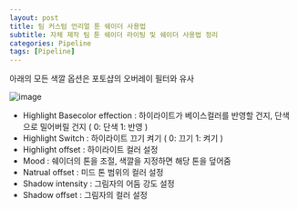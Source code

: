 ```yaml
---
layout: post
title: 팀 커스텀 언리얼 툰 쉐이더 사용법
subtitle: 자체 제작 팀 툰 쉐이더 라이팅 및 쉐이더 사용법 정리
categories: Pipeline
tags: [Pipeline]
---
```

아래의 모든 색깔 옵션은 포토샵의 오버레이 필터와 유사

![image](https://github.com/OvenTD/OvenTD.github.io/assets/155340997/a3db9a5b-85be-48c8-8238-cbeac6711cc3)
- Highlight Basecolor effection : 하이라이트가 베이스컬러를 반영할 건지, 단색으로 밀어버릴 건지 ( 0: 단색 1: 반영 )
- Highlight Switch              : 하이라이트 끄기 켜기 ( 0: 끄기 1: 켜기 )
- Highlight offset              : 하이라이트 컬러 설정
- Mood                          : 쉐이더의 톤을 조절, 색깔을 지정하면 해당 톤을 덮어줌
- Natrual offset                : 미드 톤 범위의 컬러 설정
- Shadow intensity              : 그림자의 어둠 강도 설정
- Shadow offset                 : 그림자의 컬러 설정 
